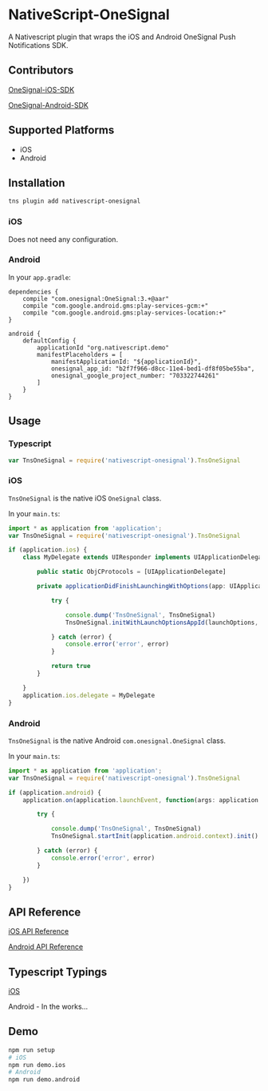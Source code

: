 # NativeScript-OneSignal
A Nativescript plugin that wraps the iOS and Android OneSignal Push Notifications SDK.

## Contributors

[OneSignal-iOS-SDK](https://github.com/OneSignal/OneSignal-iOS-SDK)

[OneSignal-Android-SDK](https://github.com/OneSignal/OneSignal-Android-SDK)

## Supported Platforms
- iOS
- Android

## Installation
```bash
tns plugin add nativescript-onesignal
```

### iOS

Does not need any configuration.

### Android

In your `app.gradle`:

```
dependencies {
	compile "com.onesignal:OneSignal:3.+@aar"
	compile "com.google.android.gms:play-services-gcm:+"
	compile "com.google.android.gms:play-services-location:+"
}

android {
	defaultConfig {
		applicationId "org.nativescript.demo"
		manifestPlaceholders = [
			manifestApplicationId: "${applicationId}",
			onesignal_app_id: "b2f7f966-d8cc-11e4-bed1-df8f05be55ba",
			onesignal_google_project_number: "703322744261"
		]
	}
}
```

## Usage
### Typescript

```typescript
var TnsOneSignal = require('nativescript-onesignal').TnsOneSignal
```

### iOS

`TnsOneSignal` is the native iOS `OneSignal` class.

In your `main.ts`:

```typescript
import * as application from 'application';
var TnsOneSignal = require('nativescript-onesignal').TnsOneSignal

if (application.ios) {
	class MyDelegate extends UIResponder implements UIApplicationDelegate {

		public static ObjCProtocols = [UIApplicationDelegate]

		private applicationDidFinishLaunchingWithOptions(app: UIApplication, launchOptions: NSDictionary): boolean {

			try {

				console.dump('TnsOneSignal', TnsOneSignal)
				TnsOneSignal.initWithLaunchOptionsAppId(launchOptions, 'b2f7f966-d8cc-11e4-bed1-df8f05be55ba')

			} catch (error) {
				console.error('error', error)
			}

			return true
		}

	}
	application.ios.delegate = MyDelegate
}
```

### Android

`TnsOneSignal` is the native Android `com.onesignal.OneSignal` class.

In your `main.ts`:

```typescript
import * as application from 'application';
var TnsOneSignal = require('nativescript-onesignal').TnsOneSignal

if (application.android) {
	application.on(application.launchEvent, function(args: application.ApplicationEventData) {

		try {

			console.dump('TnsOneSignal', TnsOneSignal)
			TnsOneSignal.startInit(application.android.context).init()

		} catch (error) {
			console.error('error', error)
		}

	})
}
```

## API Reference
[iOS API Reference](https://documentation.onesignal.com/docs/ios-sdk-api)

[Android API Reference](https://documentation.onesignal.com/docs/android-sdk-api)

## Typescript Typings

[iOS](https://github.com/roblav96/nativescript-onesignal/blob/master/typings/OneSignal.ios.d.ts)

Android - In the works...

## Demo
```bash
npm run setup
# iOS
npm run demo.ios
# Android
npm run demo.android
```











